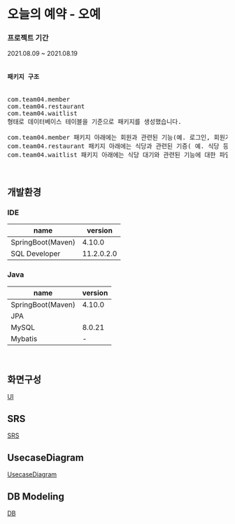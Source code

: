 # 오늘의 예약 - 오예
### 프로젝트 기간
2021.08.09 ~ 2021.08.19
<pre>
<h4>패키지 구조</h4>
com.team04.member
com.team04.restaurant
com.team04.waitlist
형태로 데이터베이스 테이블을 기준으로 패키지를 생성했습니다.

com.team04.member 패키지 아래에는 회원과 관련된 기능(예. 로그인, 회원가입, 로그인 정보 찾기 등)와 관련된 파일이나 하위 패키지 생성 또는 수정
com.team04.restaurant 패키지 아래에는 식당과 관련된 기증( 예. 식당 등록 신청, 식당 정보 조회, 등록된 식당 정보 삭제 신청 등)과 관련된 파일이나 하위 패키지 생성 또는 수정
com.team04.waitlist 패키지 아래에는 식당 대기와 관련된 기능에 대한 파일이나 하위 패키지 생성 또는 수정
</pre>

<br>

## 개발환경
### IDE
|name|version|
|------|---|
|SpringBoot(Maven)|4.10.0|
|SQL Developer|11.2.0.2.0|


### Java
|name|version|
|------|---|
|SpringBoot(Maven)|4.10.0|
|JPA||
|MySQL|8.0.21|
|Mybatis|-|

<br>

## 화면구성
[UI](https://ovenapp.io/view/9eABQulP10gb1y0gp5rxUfAHKtsCSljM/)


## SRS
[SRS]()

## UsecaseDiagram
[UsecaseDiagram]()

## DB Modeling
[DB]()

